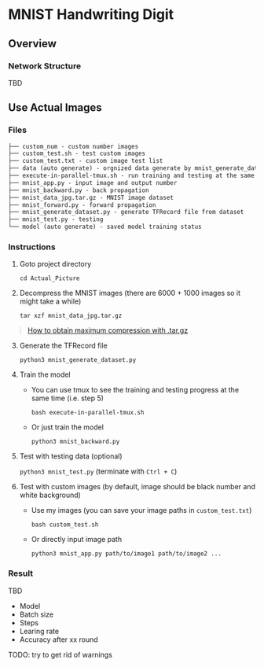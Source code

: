 # MNIST Handwriting Digit

## Overview

### Network Structure

TBD

## Use Actual Images

### Files

```txt
├── custom_num - custom number images
├── custom_test.sh - test custom images
├── custom_test.txt - custom image test list
├── data (auto generate) - orgnized data generate by mnist_generate_dataset.py
├── execute-in-parallel-tmux.sh - run training and testing at the same time
├── mnist_app.py - input image and output number
├── mnist_backward.py - back propagation
├── mnist_data_jpg.tar.gz - MNIST image dataset
├── mnist_forward.py - forward propagation
├── mnist_generate_dataset.py - generate TFRecord file from dataset
├── mnist_test.py - testing
└── model (auto generate) - saved model training status
```

### Instructions

1. Goto project directory

    `cd Actual_Picture`

2. Decompress the MNIST images (there are 6000 + 1000 images so it might take a while)

    `tar xzf mnist_data_jpg.tar.gz`

> [How to obtain maximum compression with .tar.gz](https://superuser.com/questions/514260/how-to-obtain-maximum-compression-with-tar-gz)

3. Generate the TFRecord file

    `python3 mnist_generate_dataset.py`

4. Train the model
    * You can use tmux to see the training and testing progress at the same time (i.e. step 5)

        `bash execute-in-parallel-tmux.sh`

    * Or just train the model

        `python3 mnist_backward.py`

5. Test with testing data (optional)

    `python3 mnist_test.py` (terminate with `Ctrl + C`)

6. Test with custom images (by default, image should be black number and white background)
    * Use my images (you can save your image paths in `custom_test.txt`)

        `bash custom_test.sh`

    * Or directly input image path

        `python3 mnist_app.py path/to/image1 path/to/image2 ...`

### Result

TBD

* Model
* Batch size
* Steps
* Learing rate
* Accuracy after xx round

TODO: try to get rid of warnings
